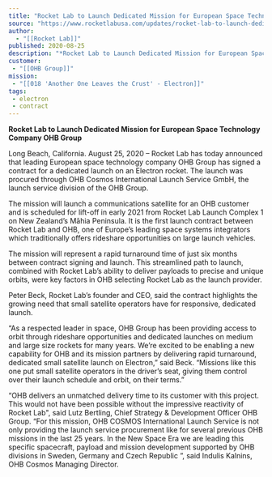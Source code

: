 ```yaml
---
title: "Rocket Lab to Launch Dedicated Mission for European Space Technology Company OHB Group "
source: "https://www.rocketlabusa.com/updates/rocket-lab-to-launch-dedicated-mission-for-european-space-technology-company-ohb-group/"
author:
  - "[[Rocket Lab]]"
published: 2020-08-25
description: "*Rocket Lab to Launch Dedicated Mission for European Space Technology Company OHB Group*"
customer:
 - "[[OHB Group]]"
mission:
 - "[[018 'Another One Leaves the Crust' - Electron]]"
tags:
 - electron
 - contract
---
```

**Rocket Lab to Launch Dedicated Mission for European Space Technology Company OHB Group**

Long Beach, California. August 25, 2020 – Rocket Lab has today announced that leading European space technology company OHB Group has signed a contract for a dedicated launch on an Electron rocket. The launch was procured through OHB Cosmos International Launch Service GmbH, the launch service division of the OHB Group.

The mission will launch a communications satellite for an OHB customer and is scheduled for lift-off in early 2021 from Rocket Lab Launch Complex 1 on New Zealand’s Māhia Peninsula. It is the first launch contract between Rocket Lab and OHB, one of Europe’s leading space systems integrators which traditionally offers rideshare opportunities on large launch vehicles.

The mission will represent a rapid turnaround time of just six months between contract signing and launch. This streamlined path to launch, combined with Rocket Lab’s ability to deliver payloads to precise and unique orbits, were key factors in OHB selecting Rocket Lab as the launch provider.

Peter Beck, Rocket Lab’s founder and CEO, said the contract highlights the growing need that small satellite operators have for responsive, dedicated launch.

“As a respected leader in space, OHB Group has been providing access to orbit through rideshare opportunities and dedicated launches on medium and large size rockets for many years. We’re excited to be enabling a new capability for OHB and its mission partners by delivering rapid turnaround, dedicated small satellite launch on Electron,” said Beck. “Missions like this one put small satellite operators in the driver’s seat, giving them control over their launch schedule and orbit, on their terms.”

“OHB delivers an unmatched delivery time to its customer with this project. This would not have been possible without the impressive reactivity of Rocket Lab", said Lutz Bertling, Chief Strategy & Development Officer OHB Group. “For this mission, OHB COSMOS International Launch Service is not only providing the launch service procurement like for several previous OHB missions in the last 25 years. In the New Space Era we are leading this specific spacecraft, payload and mission development supported by OHB divisions in Sweden, Germany and Czech Republic ”, said Indulis Kalnins,  OHB Cosmos Managing Director.